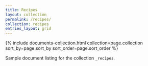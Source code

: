 ```yaml
---
title: Recipes
layout: collection
permalink: /recipes/
collection: recipes
entries_layout: grid
---
```


{% include documents-collection.html collection=page.collection sort_by=page.sort_by sort_order=page.sort_order %}

Sample document listing for the collection `_recipes`.
